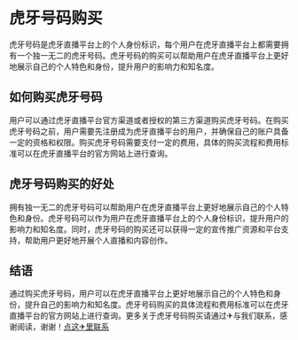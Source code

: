# 虎牙号码购买

虎牙号码是虎牙直播平台上的个人身份标识，每个用户在虎牙直播平台上都需要拥有一个独一无二的虎牙号码。虎牙号码的购买可以帮助用户在虎牙直播平台上更好地展示自己的个人特色和身份，提升用户的影响力和知名度。

## 如何购买虎牙号码
用户可以通过虎牙直播平台官方渠道或者授权的第三方渠道购买虎牙号码。在购买虎牙号码之前，用户需要先注册成为虎牙直播平台的用户，并确保自己的账户具备一定的资格和权限。购买虎牙号码需要支付一定的费用，具体的购买流程和费用标准可以在虎牙直播平台的官方网站上进行查询。

## 虎牙号码购买的好处
拥有独一无二的虎牙号码可以帮助用户在虎牙直播平台上更好地展示自己的个人特色和身份。虎牙号码可以作为用户在虎牙直播平台上的个人身份标识，提升用户的影响力和知名度。同时，虎牙号码的购买还可以获得一定的宣传推广资源和平台支持，帮助用户更好地开展个人直播和内容创作。

## 结语
通过购买虎牙号码，用户可以在虎牙直播平台上更好地展示自己的个人特色和身份，提升自己的影响力和知名度。虎牙号码购买的具体流程和费用标准可以在虎牙直播平台的官方网站上进行查询。更多关于虎牙号码购买请通过✈与我们联系，感谢阅读，谢谢！[点这✈里联系](https://lm.k02.cc)